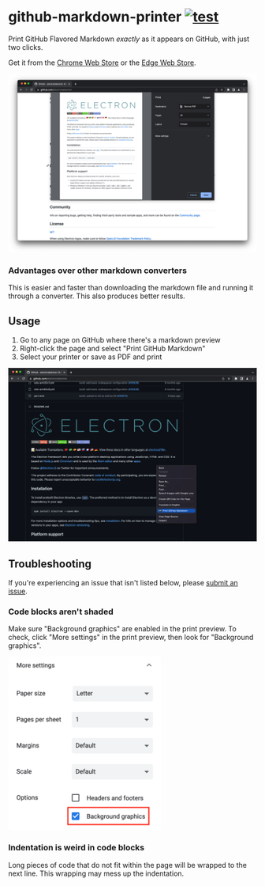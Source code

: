 # github-markdown-printer [![test](https://github.com/jerry1100/github-markdown-printer/actions/workflows/test-markdown.yml/badge.svg)](https://github.com/jerry1100/github-markdown-printer/actions/workflows/test-markdown.yml)

Print GitHub Flavored Markdown _exactly_ as it appears on GitHub, with just two clicks.

Get it from the [Chrome Web Store](https://chrome.google.com/webstore/detail/github-markdown-printer/fehpdlpmcegfpbkgcnaleindodeegapk) or the [Edge Web Store](https://microsoftedge.microsoft.com/addons/detail/github-markdown-printer/njdhaokfdmnighagdlhbfpkmcgojljcl).

![GitHub Markdown Printer demo image](./img/preview.png)

### Advantages over other markdown converters

This is easier and faster than downloading the markdown file and running it through a converter. This also produces better results.

## Usage

1. Go to any page on GitHub where there's a markdown preview
2. Right-click the page and select "Print GitHub Markdown"
3. Select your printer or save as PDF and print

![GitHub Markdown Printer usage](./img/usage.png)

## Troubleshooting

If you're experiencing an issue that isn't listed below, please [submit an issue](https://github.com/jerry1100/github-markdown-printer/issues/new).

### Code blocks aren't shaded

Make sure "Background graphics" are enabled in the print preview. To check, click "More settings" in the print preview, then look for "Background graphics".

<img src="./img/background-graphics.png" height="350" alt="Background graphics setting" />

### Indentation is weird in code blocks

Long pieces of code that do not fit within the page will be wrapped to the next line. This wrapping may mess up the indentation.
